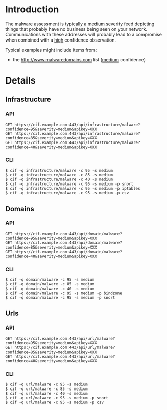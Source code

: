 

# Introduction #
The [malware](TaxonomyImpact_v0#Malware_/_Exploit.md) assessment is typically a [medium severity](TaxonomySeverity_v0#Medium.md) feed depicting things that probably have no business being seen on your network. Communications with these addresses will probably lead to a compromise when combined with a [high](TaxonomyConfidence_v0#85_-_94.md) confidence observation.

Typical examples might include items from:
  * the http://www.malwaredomains.com list ([medium](TaxonomyConfidence_v0#41_-_74.md) confidence)

# Details #
## Infrastructure ##
### API ###
```
GET https://cif.example.com:443/api/infrastructure/malware?confidence=95&severity=medium&apikey=XXX
GET https://cif.example.com:443/api/infrastructure/malware?confidence=85&severity=medium&apikey=XXX
GET https://cif.example.com:443/api/infrastructure/malware?confidence=40&severity=medium&apikey=XXX
```

### CLI ###
```
$ cif -q infrastructure/malware -c 95 -s medium
$ cif -q infrastructure/malware -c 85 -s medium
$ cif -q infrastructure/malware -c 40 -s medium
$ cif -q infrastructure/malware -c 95 -s medium -p snort
$ cif -q infrastructure/malware -c 95 -s medium -p iptables
$ cif -q infrastructure/malware -c 95 -s medium -p csv
```
## Domains ##
### API ###
```
GET https://cif.example.com:443/api/domain/malware?confidence=95&severity=medium&apikey=XXX
GET https://cif.example.com:443/api/domain/malware?confidence=85&severity=medium&apikey=XXX
GET https://cif.example.com:443/api/domain/malware?confidence=40&severity=medium&apikey=XXX
```

### CLI ###
```
$ cif -q domain/malware -c 95 -s medium
$ cif -q domain/malware -c 85 -s medium
$ cif -q domain/malware -c 40 -s medium
$ cif -q domain/malware -c 95 -s medium -p bindzone
$ cif -q domain/malware -c 95 -s medium -p snort
```
## Urls ##
### API ###
```
GET https://cif.example.com:443/api/url/malware?confidence=95&severity=medium&apikey=XXX
GET https://cif.example.com:443/api/url/malware?confidence=85&severity=medium&apikey=XXX
GET https://cif.example.com:443/api/url/malware?confidence=40&severity=medium&apikey=XXX
```

### CLI ###
```
$ cif -q url/malware -c 95 -s medium
$ cif -q url/malware -c 85 -s medium
$ cif -q url/malware -c 40 -s medium
$ cif -q url/malware -c 95 -s medium -p snort
$ cif -q url/malware -c 95 -s medium -p csv
```